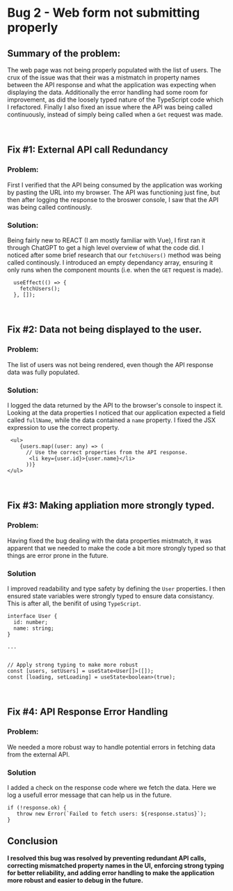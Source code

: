 # Bug 2 - Web form not submitting properly

## Summary of the problem:
The web page was not being properly populated with the list of users. The crux of the issue was that their was a mistmatch in property names between the API response and what the application was expecting when displaying the data. Additionally the error handling had some room for improvement, as did the loosely typed nature of the TypeScript code which I refactored. Finally I also fixed an issue where the API was being called continuously, instead of simply being called when a `Get` request was made.

<br>

## Fix #1: External API call Redundancy

### Problem: 
First I verified that the API being consumed by the application was working by pasting the URL into my browser. The API was functioning just fine, but then after logging the response to 
the broswer console, I saw that the API was being called continously. 

### Solution:
Being fairly new to REACT (I am mostly familiar with Vue), I first ran it through ChatGPT to get a high level overview of what the code did. I noticed after some brief research that our `fetchUsers()` method was being called continously. I introduced an empty dependancy array, ensuring it only runs when the component mounts (i.e. when the `GET` request is made).

```tsx
  useEffect(() => {
    fetchUsers();
  }, []);

```
<br>

## Fix #2: Data not being displayed to the user.

### Problem:
The list of users was not being rendered, even though the API response data was fully populated.

### Solution: 
I logged the data returned by the API to the browser's console to inspect it. Looking at the data properties I noticed that our application expected a field called `fullName`, while the data
contained a `name` property. I fixed the JSX expression to use the correct property.

```tsx
 <ul>
    {users.map((user: any) => (
      // Use the correct properties from the API response.
       <li key={user.id}>{user.name}</li>
      ))}
</ul>
```

<br>

## Fix #3: Making appliation more strongly typed.

### Problem:
Having fixed the bug dealing with the data properties mistmatch, it was apparent that we needed to make the code a bit more strongly typed so that things are error prone in the future.

### Solution
I improved readability and type safety by defining the `User` properties. I then ensured state variables were strongly typed to ensure data consistancy. 
This is after all, the benifit of using `TypeScript`.

```tsx
interface User {
  id: number;
  name: string;
}

...


// Apply strong typing to make more robust
const [users, setUsers] = useState<User[]>([]);
const [loading, setLoading] = useState<boolean>(true);
```

<br>


## Fix #4: API Response Error Handling

### Problem:
We needed a more robust way to handle potential errors in fetching data from the external API.

### Solution
I added a check on the response code where we fetch the data. Here we log a usefull error message that can help us in the future.
```tsx
if (!response.ok) {
   throw new Error(`Failed to fetch users: ${response.status}`);
}
```

<b>

## Conclusion
I resolved this bug was resolved by preventing redundant API calls, correcting mismatched property names in the UI, enforcing strong typing for better reliability, and adding error handling to make the application more robust and easier to debug in the future.
